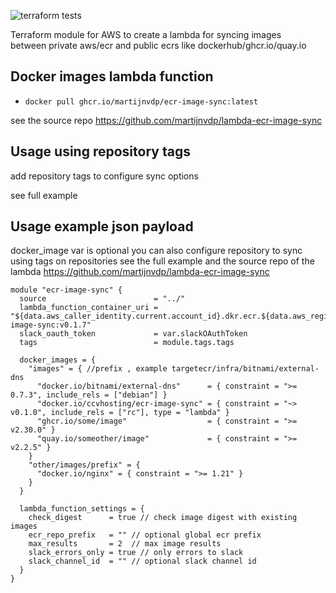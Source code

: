 ![terraform tests](https://github.com/martijnvdp/terraform-ecr-image-sync/actions/workflows/terraform.yml/badge.svg)

Terraform module for AWS to create a lambda for syncing images <br>
between private aws/ecr and public ecrs like dockerhub/ghcr.io/quay.io
## Docker images lambda function

- `docker pull ghcr.io/martijnvdp/ecr-image-sync:latest`

see the source repo https://github.com/martijnvdp/lambda-ecr-image-sync

## Usage using repository tags

add repository tags to configure sync options

see full example

## Usage example json payload
docker_image var is optional you can also configure repository to sync using tags on repositories
see the full example and the source repo of the lambda 
https://github.com/martijnvdp/lambda-ecr-image-sync


```hcl
module "ecr-image-sync" {
  source                        = "../"
  lambda_function_container_uri = "${data.aws_caller_identity.current.account_id}.dkr.ecr.${data.aws_region.current.name}.amazonaws.com/images/ccvhosting/ecr-image-sync:v0.1.7"
  slack_oauth_token             = var.slackOAuthToken
  tags                          = module.tags.tags

  docker_images = {
    "images" = { //prefix , example targetecr/infra/bitnami/external-dns
      "docker.io/bitnami/external-dns"      = { constraint = ">= 0.7.3", include_rels = ["debian"] }
      "docker.io/ccvhosting/ecr-image-sync" = { constraint = "~> v0.1.0", include_rels = ["rc"], type = "lambda" }
      "ghcr.io/some/image"                  = { constraint = ">= v2.30.0" }
      "quay.io/someother/image"             = { constraint = ">= v2.2.5" }
    }
    "other/images/prefix" = {
      "docker.io/nginx" = { constraint = ">= 1.21" }
    }
  }

  lambda_function_settings = {
    check_digest      = true // check image digest with existing images 
    ecr_repo_prefix   = "" // optional global ecr prefix
    max_results       = 2  // max image results 
    slack_errors_only = true // only errors to slack
    slack_channel_id  = "" // optional slack channel id
  }
}

```
<!--- BEGIN_TF_DOCS --->

<!--- END_TF_DOCS --->
